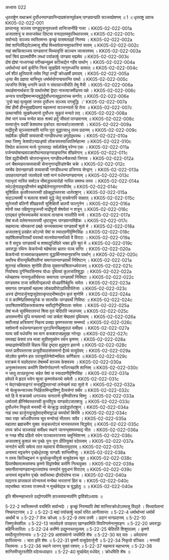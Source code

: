 अध्यायः 022

धृतराष्ट्रेण यथाक्रमं दुर्योधनपाण्डवनिन्दाप्रशंसनपूर्वकम् पाण्डवान्प्रति सञ्जयप्रेषणम् ॥ 1 ॥
धृतराष्ट्र उवाच 	KK05-02-022-001  
प्राप्तानाहुः सञ्जय पाण्डुपुत्रानुपप्लव्ये तान्विजानीहि गत्वा ।	KK05-02-022-001a  
अजातशत्रुं च सभाजयेथा दिष्ट्या वनाद्ग्राममुपस्थितस्त्वम् ॥	KK05-02-022-001c  
सर्वान्वदेः सञ्जय स्वस्तिमन्तः कृच्छ्रं वासमतदर्हा निरुष्य ।	KK05-02-022-002a  
तेषां शान्तिर्विद्यतेऽस्मासु शीघ्रं मिथ्यापेतानामुपकारिणां सताम् ॥	KK05-02-022-002c  
नाहं क्वचित्सञ्जय पाण्डवानां मिथ्यावृत्तिं काञ्चन जात्वपश्यम् ।	KK05-02-022-003a  
सर्वां श्रियं ह्यात्मवीर्येण लब्धां पर्याकार्षुः पाण्डवा मह्यमेव ॥	KK05-02-022-003c  
दोषं ह्येषां नाध्यगच्छं परीच्छन्सूक्ष्मं कञ्चिद्येन गर्हेय पार्थान् ।	KK05-02-022-004a  
धर्मार्थाभ्यां कर्म कुर्वन्ति नित्यं सुखप्रिये नानुरुध्यन्ति कामात् ॥	KK05-02-022-004c  
धर्मं शीतं क्षुत्पिपासे तथैव निद्रां तन्द्रीं क्रोधहर्षौ प्रमादम् ।	KK05-02-022-005a  
धृत्या चैव प्रज्ञया चाभिभूय धर्मार्थयोगान्प्रयतन्ति पार्थाः ॥	KK05-02-022-005c  
त्यजन्ति मित्रेषु धनानि काले न संवासाज्जीर्यति तेषु मैत्री ।	KK05-02-022-006a  
यथार्हमानार्थकरा हि पार्थास्तेषां द्वेष्टा नास्त्याजमीढस्य पक्षे ।	KK05-02-022-006c  
अन्यत्र पापाद्विषमान्मन्दबुद्धेर्दुर्योधनात्क्षुद्रतराच्च कर्णात् ॥	KK05-02-022-006e  
`पुत्रो मह्यं मृत्युवशं जगाम दुर्योधनः सञ्जय रागबुद्धिः ।'	KK05-02-022-007a  
तेषां हीमौ हीनसुखप्रियाणां महात्मनां सञ्जनयतो हि तेजः ॥	KK05-02-022-007c  
उत्थानवीर्यः सुखमेधमानो दुर्योधनः सुकृतं मन्यते तत् ।	KK05-02-022-008a  
तेषां भागं यच्च मन्येत बालः शक्यं हर्तुं जीवतां पाण्डवानाम् ॥	KK05-02-022-008c  
यस्यार्जुनः पदवीं केशवश्च वृकोदरः सात्यकोऽजातशत्रोः ।	KK05-02-022-009a  
माद्रीपुत्रौ सृञ्जयाश्चापि यान्ति पुरा युद्धात्साधु तस्य प्रदानम् ॥	KK05-02-022-009c  
सह्येवैकः पृथिवीं सव्यसाची गाण्डीवधन्वा प्रणुदेद्रथस्थः ।	KK05-02-022-010a  
तथा जिष्णुः केशवोऽप्यप्रधृष्यो लोकत्रयस्याधिपतिर्महात्मा ॥	KK05-02-022-010c  
तिष्ठेत कस्तस्य मर्त्यः पुरस्ताद्यः सर्वलोकेषु वरेण्य एकः ।	KK05-02-022-011a  
पर्जन्यघोषान्प्रवपञ्शरौघान्पतङ्गसङ्घानिव शीघ्रवेगान् ॥	KK05-02-022-011c  
दिशं ह्युदीचीमपि चोत्तरान्कुरून् गाण्डीवधन्वैकरथो जिगाय ।	KK05-02-022-012a  
धनं चैषामाहरत्सव्यसाची सेनानुगान्द्रविडांश्चैव चक्रे ॥	KK05-02-022-012c  
यश्चैव देवान्खाण्डवे सव्यसाची गाण्डीवधन्वा प्रजिगाय सेन्द्रान् ।	KK05-02-022-013a  
उपाहरत्पाण्डवो जातवेदसे यशो मानं वर्धयन्पाण्डवानाम् ॥	KK05-02-022-013c  
गदाभृतां नास्ति समोऽत्र भीमाद्धस्त्यारोहो नास्ति समश्च तस्य ।	KK05-02-022-014a  
रथेऽर्जुनादाहुरहीनमेनं बाह्वोर्बलेनायुतनागवीर्यम् ॥	KK05-02-022-014c  
सुशिक्षितः कृतवैरस्तरस्वी दहेत्क्षुद्रांस्तरसा धार्तराष्ट्रान् ।	KK05-02-022-015a  
सदाऽत्यमर्षी न बलात्स शक्यो युद्धे जेतुं वासवेनापि साक्षात् ॥	KK05-02-022-015c  
सुतेजसौ बलिनौ शीघ्रहस्तौ सुशिक्षितौ भ्रातरौ फाल्गुनेन ।	KK05-02-022-016a  
श्येनौ यथा पक्षिपूगान्रुजन्तौ माद्रीपुत्रौ शेषयेतां न शत्रून् ॥	KK05-02-022-016c  
एतद्बलं पूर्णमस्माकमेवं यत्सत्यं तान्प्राप्य नास्तीति मन्ये ।	KK05-02-022-017a  
तेषां मध्ये वर्तमानस्तरस्वी धृष्टद्युम्नः पाण्डवानामिहैकः ॥	KK05-02-022-017c  
सहामात्यः सोमकानां प्रबर्हः सन्त्यक्तात्मा पाण्डवार्थे श्रुतो मे ।	KK05-02-022-018a  
अजातशत्रुं प्रसहेत कोऽन्यो येषां स स्यादग्रणीर्वृष्णिसिंहः ॥	KK05-02-022-018c  
सहोषितश्चरितार्थो वयस्थो मात्स्येयानामधिपो वै विराटः ।	KK05-02-022-019a  
स वै सपुत्रः पाण्डवार्थे च शश्वद्युधिष्ठिरे भक्त इति श्रुतं मे ॥	KK05-02-022-019c  
अवरुद्धा रथिनः केकयेभ्यो महेष्वासा भ्रातरः पञ्च सन्ति ।	KK05-02-022-020a  
केकयेभ्यो राज्यमाकाङ्क्षमाणा युद्धार्थिनश्चानुवसन्ति पार्थान् ॥	KK05-02-022-020c  
सर्वांश्च वीरान्पृथिवीपतीनां समागतान्पाण्डवार्थे निविष्टान् ।	KK05-02-022-021a  
शूरानहं भक्तिमतः शृणोमि प्रीत्या युक्तान्संश्रितान्धर्मराजन् ॥	KK05-02-022-021c  
गिर्याश्रया दुर्गनिवासिनश्च योधाः पृथिव्यां कुलजातिशुद्धाः ।	KK05-02-022-022a  
म्लेच्छाश्च नानायुधवीर्यवन्तः समागताः पाण्डवार्थे निविष्टाः ॥	KK05-02-022-022c  
पाण्ड्यश्च राजा समितीन्द्रकल्पो योधप्रवीरैर्बहुभिः समेतः ।	KK05-02-022-023a  
समागतः पाण्डवार्थे महात्मा लोकप्रवीरोऽप्रतिवीर्यतेजाः ॥	KK05-02-022-023c  
अस्त्रं द्रोणादर्जुनाद्वासुदेवात्कृपाद्भीष्माद्येन कृतं शृणोमि ।	KK05-02-022-024a  
यं तं कार्ष्णिप्रतिममाहुरेकं स सात्यकिः पाण्डवार्थे निविष्टः ॥	KK05-02-022-024c  
उपाश्रिताश्चेदिकरूशकाश्च सर्वोद्योगैर्भूमिपालाः समेताः ।	KK05-02-022-025a  
तेषां मध्ये सूर्यमिवातपन्तं श्रिया वृतं चेदिपतिं ज्वलन्तम् ॥	KK05-02-022-025c  
अस्तम्भनीयं युधि मन्यमान्यो ज्यां कर्षतां श्रेष्ठतमं पृथिव्याम् ।	KK05-02-022-026a  
सर्वोत्साहं क्षत्रियाणां निहत्य प्रसह्य कृष्णस्तरसा सम्ममर्द ॥	KK05-02-022-026c  
यशोमानौ वर्धयन्पाण्डवानां पुराऽभिनच्छिशुपालं समीक्ष्य ।	KK05-02-022-027a  
यस्य सर्वे वर्धयन्ति स्म मानं करूशराजप्रमुखा नरेन्द्राः ॥	KK05-02-022-027c  
तमसह्यं केशवं तत्र मत्वा सुग्रीवयुक्तेन रथेन कृष्णम् ।	KK05-02-022-028a  
सम्प्राद्रवंश्चेदिपतिं विहाय सिंहं दृष्ट्वा क्षुद्रमृगा इवान्ये ॥	KK05-02-022-028c  
यस्तं प्रतीपस्तरसा प्रत्युदीयादाशंसमानो द्वैरथे वासुदेवम् ।	KK05-02-022-029a  
सोऽशेत कृष्णेन हतः परासुर्वातेनेवोन्मथितः कर्णिकारः ॥	KK05-02-022-029c  
पराक्रमं मे यदवेदयन्त तेषामर्थे सञ्जय केशवस्य ।	KK05-02-022-030a  
अनुस्मरंस्तस्य कर्माणि विष्णोर्गावल्गणे नाधिगच्छामि शान्तिम् ॥	KK05-02-022-030c  
न जातु ताञ्छत्रुरन्यः सहेत येषां स स्यादग्रणीर्वृष्णिसिंहः ।	KK05-02-022-031a  
प्रवेपते मे हृदयं भयेन श्रुत्वा कृष्णावेकरथे समेतौ ॥	KK05-02-022-031c  
न चेद्गच्छेत्सङ्गरं मन्दबुद्धिस्ताभ्यां लभेच्छर्म तदा सुतो मे ।	KK05-02-022-032a  
नो चेत्कुरून्सञ्जय निर्दहेतामिन्द्राविष्णू दैत्यसेनां यथैव ॥	KK05-02-022-032c  
मते हि मे शक्रसमो धनञ्जयः सनातनो वृष्णिवीरश्च विष्णुः ।	KK05-02-022-033a  
धर्मारामो ह्रीनिषेवस्तरस्वी कुन्तीपुत्रः पाण्डवोऽजातशत्रुः ॥	KK05-02-022-033c  
दुर्योधनेन निकृतो मनस्वी नो चेत्क्रुद्धः प्रदहेद्धार्तराष्ट्रान् ।	KK05-02-022-034a  
नाहं तथा ह्यर्जुनाद्वासुदेवाद्भीमाद्वाऽहं यमयोर्वा बिभेमि ॥	KK05-02-022-034c  
यथा राज्ञः क्रोधदीप्तस्य सूत मन्योरहं भीततरः सदैव ।	KK05-02-022-035a  
महातपा ब्रह्मचर्येण युक्तः सङ्कल्पोऽयं मानसस्तस्य सिद्ध्येत् ॥	KK05-02-022-035c  
तस्य क्रोधं सञ्जयाहं समीक्ष्य स्थाने जानन्भृशमस्म्यद्य भीतः ।	KK05-02-022-036a  
स गच्छ शीघ्रं प्रहितो रथेन पाञ्चालराजस्य चमूनिवेशनम् ॥	KK05-02-022-036c  
अजातशत्रुं कुशलं स्म पृच्छेः पुनः पुनः प्रीतियुक्तं वदेस्त्वम् ।	KK05-02-022-037a  
जनार्दनं चापि समेत्य तात महामात्रं वीर्यवतामुदारम् ॥	KK05-02-022-037c  
अनामयं मद्वचनेन पृच्छेर्धृतराष्ट्रः पाण्डवैः शान्तिमीप्सुः ।	KK05-02-022-038a  
न तस्य किञ्चिद्वचनं न कुर्यात्कुन्तीपुत्रो वासुदेवस्य सूत ॥	KK05-02-022-038c  
प्रियश्चैषामात्मसमश्च कृष्णो विद्वांश्चैषां कर्मणि नित्ययुक्तः ।	KK05-02-022-039a  
समानीतान्पाण्डवान्सृञ्जयांश्च जनार्दनं युयुधानं विराटम् ॥	KK05-02-022-039c  
अनामयं मद्वचनेन पृच्छेः सर्वांस्तथा द्रौपदेयांश्च पञ्च ।	KK05-02-022-040a  
यद्यत्तत्र प्राप्तकलं परेभ्यस्त्वं मन्येथा भारतानां हितं च ।	KK05-02-022-040c  
तद्भाषेथाः सञ्जय राजमध्ये न मूर्च्छयेद्यन्न च युद्धहेतुः ॥ ॥	KK05-02-022-040e  

इति श्रीमन्महाभारते उद्योगपर्वणि स़ञ्जययानपर्वणि द्वाविंशोऽध्यायः ॥

5-22-2 स्वस्तिमन्तो वयमिति सर्वान्वदेः । कृच्छ्रं निरुष्यापि तेषां शान्तिरक्रोधोऽस्मासु विद्यते । मिथ्यापेतानां निष्कपटानाम् ॥ 2 ॥ 5-22-3 मह्यं पर्याकार्षुः मदर्थं परित आनीतवन्तः ॥ 5-22-4 धर्मार्थाभ्यां धर्मार्थे अर्थार्थे च ॥ 5-22-7 तेजः क्रोधम् ॥ 5-22-9 तस्य तस्मै । प्रदानं भागप्रदानम् ॥ 5-22-10 जिष्णुर्जयशीलः ॥ 5-22-13 जातवेदसे उपाहरत् खाण्डवमिति विपरिणामेनानुषङ्गः ॥ 5-22-20 अवरुद्धाः बहिर्निःसारिताः ॥ 5-22-24 कार्ष्णिः प्रद्युम्नस्तत्तुल्यम् ॥ 5-22-25 चेदिपतिं शिशुपालम् । कृष्णो ममर्देत्युत्तरेणान्वयः ॥ 5-22-29 आशंसमानो जयमिति शेषः ॥ 5-22-30 यत् यतः । अवेदयन्त ज्ञापितवन्तः । चारा इति शेषः ॥ 5-22-31 कृष्णौ वासुदेवार्जुनौ ॥ 5-22-34 निकृतो वञ्चितः । मनस्वी जितमनाः ॥ 5-22-36 स्थाने जानन् युक्तं पश्यन् ॥ 5-22-37 महामात्रं महाभागम् ॥ 5-22-38 शान्तिमीप्सुरस्तीति वदेत्यध्याहारः ॥ 5-22-40 मूर्च्छयेत् वर्धयेत् । क्रोधमिति शेषः ॥
